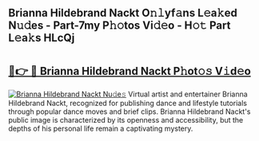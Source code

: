 ## Brianna Hildebrand Nackt O𝚗𝚕yf𝚊ns L𝚎a𝚔ed N𝚞𝚍es - Part-7my P𝚑𝚘tos Vi𝚍𝚎o - H𝚘𝚝 Part L𝚎a𝚔s HLcQj

# <h2><a href="http://kf1p1qu.oniu.top/?m=Brianna+Hildebrand+Nackt">🔗👉 🔴 Brianna Hildebrand Nackt P𝚑ot𝚘𝚜 V𝚒d𝚎o</a></h2>

[![Brianna Hildebrand Nackt Nu𝚍e𝚜](https://i.imgur.com/0qMVB7G.gif)](http://kf1p1qu.oniu.top/?m=Brianna+Hildebrand+Nackt)
Virtual artist and entertainer Brianna Hildebrand Nackt, recognized for publishing dance and lifestyle tutorials through popular dance moves and brief clips. Brianna Hildebrand Nackt's public image is characterized by its openness and accessibility, but the depths of his personal life remain a captivating mystery.  
